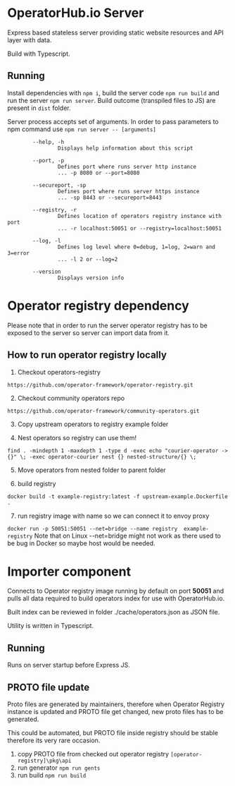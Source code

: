 # OperatorHub.io Server
Express based stateless server providing static website resources and API layer with data.

Build with Typescript.

## Running
Install dependencies with `npm i`, build the server code `npm run build` and run the server `npm run server`.
Build outcome (transpiled files to JS) are present in `dist` folder.

Server process accepts set of arguments. In order to pass parameters to npm command use `npm run server -- [arguments]`

```
        --help, -h
                Displays help information about this script

        --port, -p
                Defines port where runs server http instance
                ... -p 8080 or --port=8080

        --secureport, -sp
                Defines port where runs server https instance
                ... -sp 8443 or --secureport=8443

        --registry, -r
                Defines location of operators registry instance with port
                ... -r localhost:50051 or --registry=localhost:50051

        --log, -l
                Defines log level where 0=debug, 1=log, 2=warn and 3=error
                ... -l 2 or --log=2

        --version
                Displays version info
```

# Operator registry dependency
Please note that in order to run the server operator registry has to be exposed to the server so server can import data from it.

## How to run operator registry locally

1. Checkout operators-registry

``https://github.com/operator-framework/operator-registry.git``

2. Checkout community operators repo

``https://github.com/operator-framework/community-operators.git``

3. Copy upstream operators to registry example folder

4. Nest operators so registry can use them!

```
find . -mindepth 1 -maxdepth 1 -type d -exec echo "courier-operator -> {}" \; -exec operator-courier nest {} nested-structure/{} \;
```

5. Move operators from nested folder to parent folder

6. build registry

``docker build -t example-registry:latest -f upstream-example.Dockerfile .``

7. run registry image with name so we can connect it to envoy proxy

``docker run -p 50051:50051 --net=bridge --name registry  example-registry``
Note that on Linux --net=bridge might not work as there used to be bug in Docker so maybe host would be needed.


# Importer component

Connects to Operator registry image running by default on port **50051** and pulls all data required to build operators index for use with OperatorHub.io.

Built index can be reviewed in folder ./cache/operators.json as JSON file.

Utility is written in Typescript.

## Running 
Runs on server startup before Express JS.

## PROTO file update
Proto files are generated by maintainers, therefore when Operator Registry instance is updated and PROTO file get changed, new proto files has to be generated.

This could be automated, but PROTO file inside registry should be stable therefore its very rare occasion.

1. copy PROTO file from checked out operator registry
`[operator-registry]\pkg\api`
2. run generator `npm run gents`
3. run build `npm run build`

